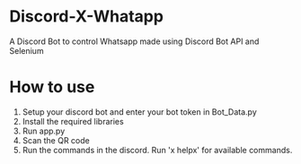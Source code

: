 # Discord-X-Whatapp
A Discord Bot to control Whatsapp made using Discord Bot API and Selenium

# How to use 
1. Setup your discord bot and enter your bot token in Bot_Data.py
2. Install the required libraries
3. Run app.py
4. Scan the QR code
5. Run the commands in the discord. Run 'x helpx' for available commands.
